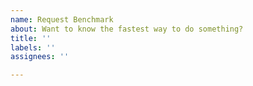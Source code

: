 ```yaml
---
name: Request Benchmark
about: Want to know the fastest way to do something?
title: ''
labels: ''
assignees: ''

---
```


<!---
Describe the benchmark you'd like created.
!--->

